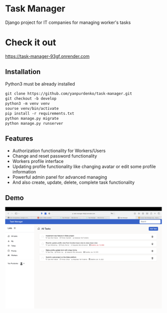 # Task Manager

Django project for IT companies for managing worker's tasks


# Check it out

https://task-manager-93gf.onrender.com


## Installation

Python3 must be already installed

```shell
git clone https://github.com/yanpurdenko/task-manager.git
git checkout -b develop
python3 -m venv venv
sourse venv/bin/activate
pip install -r requirements.txt
python manage.py migrate
python manage.py runserver
```


## Features
- Authorization functionality for Workers/Users
- Change and reset password functionality
- Workers profile interface
- Updating profile functionality like changing avatar or edit some profile information
- Powerful admin panel for advanced managing
- And also create, update, delete, complete task functionality


## Demo

![Website Interface](demo.png)
